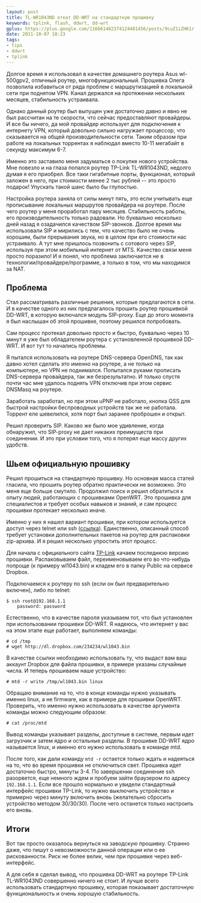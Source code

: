 ```yaml
---
layout: post
title: TL-WR1043ND откат DD-WRT на стандартную прошивку
keywords: tplink, flash, ddwrt, dd-wrt
gplus: https://plus.google.com/116661482374124481456/posts/9cuZ1iZHK1r
date: 2011-10-07 18:23
tags:
- tips
- ddwrt
- tplink
---
```

Долгое время я использовал в качестве домашнего роутера Asus wl-500gpv2, отличный роутер, многофункциональный. Прошивка Олега позволила избавиться от ряда проблем с маршрутизацией в локальной сети при поднятом VPN. Канал держался на протяжении нескольких месяцев, стабильность устраивала.

Однако данный роутер был выпущен уже достаточно давно и явно не был рассчитан на те скорости, что сейчас предоставляют провайдеры. И все бы ничего, да мой провайдер использует для подключения к интернету VPN, который довольно сильно нагружает процессор, что сказывается на общей производительности сети. Таким образом при работе на локальных торрентах я наблюдал вместо 10-11 мегабайт в секунду максимум 6-7.

Именно это заставило меня задуматься о покупке нового устройства. Мне повезло и на глаза попался роутер TP-Link TL-WR1043ND, недолго думая я его приобрел. Все таки гигабитные порты, функционал, который заложен в него, при стоимости менее 2 тыс рублей -- это просто подарок! Упускать такой шанс было бы глупостью.

Настройка роутера заняла от силы минут пять, это если учитывать еще прописывание локальных маршрутов провайдера на роутере. После чего роутер у меня проработал пару месяцев.  Стабильность работы, его производительность только радовали. Но буквально несколько дней назад я озадачился качеством SIP-звонков. Долгое время мы использовали SIP и мирились с тем, что качество было не очень хорошим, были прерывания звука, но в целом при его стоимости нас устраивало. А тут мне пришлось позвонить с сотового через SIP, используя при этом мобильный интернет от MTS. Качество связи меня просто поразило! И я понял, что проблема заключается не в технологии/провайдере/программе, а только в том, что мы находимся за NAT.

## Проблема

Стал рассматривать различные решения, которые предлагаются в сети. И в качестве одного из них предлагалось прошить роутер прошивкой DD-WRT, в которую включался модуль SIP-proxy.  Еще до этого момента я был наслышан об этой прошивке, поэтому решился попробовать.

Сам процесс протекал довольно просто и быстро, буквально через 10 минут я уже был обладателем роутера с установленной прошивкой DD-WRT. И вот тут то начались проблемы.

Я пытался использовать на роутере DNS-сервера OpenDNS, так как давно хотел сделать это именно на роутере, а не только на компьютере, но VPN не поднимался. Попытался руками прописать DNS-сервера провайдера, так же безрезультатно. И только спустя почти час мне удалось поднять VPN отключив при этом сервис DNSMasq на роутере.

Заработать заработал, но при этом uPNP не работало, кнопка QSS для быстрой настройки беспроводных устройств так же не работала. Торрент еле шевелился, хотя порт был заранее проброшен и открыт.

Решил проверить SIP. Каково же было мое удивление, когда обнаружил, что SIP-proxy не дает никаких преимуществ при соединении. И это при условии того, что я потерял еще массу других удобств.

## Шьем официальную прошивку

Решил прошиться на стандартную прошивку. Но основная масса статей гласила, что прошить роутер обратно практически не возможно. Это меня еще больше смутило. Продолжил поиск и решил обратиться к опыту людей, работающих с прошивками OpenWRT. Это прошивка для специалистов и требует особых навыков и знаний, и сам процесс прошивки протекает несколько иначе.

Именно у них я нашел вариант прошивки, при котором используется доступ через telnet или ssh ([ссылка][1]). Единственно, описанный способ требует установки дополнительных пакетов на роутер для распаковки zip-архива. И я решил несколько упростить этот процесс.

[1]: http://wiki.openwrt.org/doc/howto/generic.uninstall
    "Back to original firmware - OpenWRT"

Для начала с официального сайта [TP-Link][] качаем последнюю версию прошивки.  Распаковываем файл, переименовываем его во что-нибудь попроще (к примеру wl1043.bin) и кладем его в папку Public на сервисе Dropbox.

[TP-Link]: http://www.tp-link.com/en/support/download/?model=TL-WR1043ND
    "TL-WR1043ND"

Подключаемся к роутеру по ssh (если он был предварительно включен), либо по telnet:

    $ ssh root@192.168.1.1
        password: password

Естественно, что в качестве пароля указываем тот, что был установлен при использовании прошивки DD-WRT. Я надеюсь, что интернет у вас на этом этапе еще работает, выполняем команды:

    # cd /tmp
    # wget http://dl.dropbox.com/234234/wl1043.bin

В качестве ссылки необходимо использовать ту, что выдаст вам ваш аккаунт Dropbox для файла прошивки, в примере указаны случайные числа. И теперь прошиваем наше устройство:

    # mtd -r write /tmp/wl1043.bin linux

Обращаю внимание на то, что в конце команды нужно указывать именно linux, а не firmware, как в примере для прошивки OpenWRT. Проверить, что именно нужно использовать в качестве аргумента команды можно следующим образом:

    # cat /proc/mtd

Вывод команды указывает разделы, доступные в системе, первым идет загрузчик и затем ядро и остальные разделы.  В прошивке DD-WRT ядро называется linux, и именно его нужно использовать в команде mtd.

После того, как дали команду `mtd -r` остается только ждать и надеяться на то, что во время прошивки не отключиться свет. Прошивка идет достаточно быстро, минуты 3-4. По завершении соединение ssh разорвется, еще немного ждем и пробуем зайти браузером по адресу `192.168.1.1`. Если все прошло нормально и увидели стандартный интерфейс прошивки TP-Link, то нужно выключить устройство и примерно через минуту включить вновь (желательно сбросить устройство методом 30/30/30). После чего останется только настроить его вновь.

## Итоги

Вот так просто оказалось вернуться на заводскую прошивку. Странно даже, что пишут о невозможности данной операции или о ее рискованности. Риск не более велик, чем при прошивке через веб-интерфейс.

А для себя я сделал вывод, что прошивка DD-WRT на роутере TP-Link TL-WR1043ND совершенно ничего не стоит. И лучше всего использовать стандартную прошивку, которая показывает достаточную функциональность и очень хорошую стабильность.
